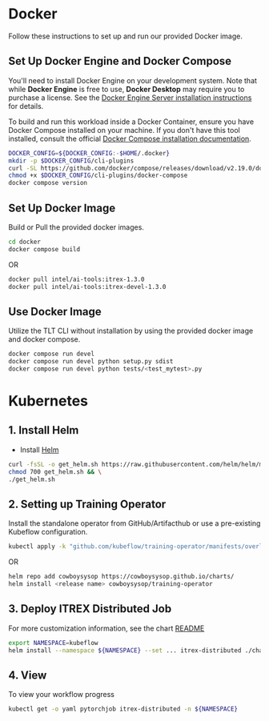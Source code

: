 # Docker
Follow these instructions to set up and run our provided Docker image.

## Set Up Docker Engine and Docker Compose
You'll need to install Docker Engine on your development system. Note that while **Docker Engine** is free to use, **Docker Desktop** may require you to purchase a license. See the [Docker Engine Server installation instructions](https://docs.docker.com/engine/install/#server) for details.

To build and run this workload inside a Docker Container, ensure you have Docker Compose installed on your machine. If you don't have this tool installed, consult the official [Docker Compose installation documentation](https://docs.docker.com/compose/install/linux/#install-the-plugin-manually).

```bash
DOCKER_CONFIG=${DOCKER_CONFIG:-$HOME/.docker}
mkdir -p $DOCKER_CONFIG/cli-plugins
curl -SL https://github.com/docker/compose/releases/download/v2.19.0/docker-compose-linux-x86_64 -o $DOCKER_CONFIG/cli-plugins/docker-compose
chmod +x $DOCKER_CONFIG/cli-plugins/docker-compose
docker compose version
```

## Set Up Docker Image
Build or Pull the provided docker images.

```bash
cd docker
docker compose build
```
OR
```bash
docker pull intel/ai-tools:itrex-1.3.0
docker pull intel/ai-tools:itrex-devel-1.3.0
```

## Use Docker Image
Utilize the TLT CLI without installation by using the provided docker image and docker compose.

```bash
docker compose run devel
docker compose run devel python setup.py sdist
docker compose run devel python tests/<test_mytest>.py
```

# Kubernetes
## 1. Install Helm
- Install [Helm](https://helm.sh/docs/intro/install/)
```bash
curl -fsSL -o get_helm.sh https://raw.githubusercontent.com/helm/helm/main/scripts/get-helm-3 && \
chmod 700 get_helm.sh && \
./get_helm.sh
```
## 2. Setting up Training Operator
Install the standalone operator from GitHub/Artifacthub or use a pre-existing Kubeflow configuration.
```bash
kubectl apply -k "github.com/kubeflow/training-operator/manifests/overlays/standalone"
```
OR
```bash
helm repo add cowboysysop https://cowboysysop.github.io/charts/
helm install <release name> cowboysysop/training-operator
```
## 3. Deploy ITREX Distributed Job
For more customization information, see the chart [README](./chart/README.md)
```bash
export NAMESPACE=kubeflow
helm install --namespace ${NAMESPACE} --set ... itrex-distributed ./chart
```
## 4. View 
To view your workflow progress
```bash
kubectl get -o yaml pytorchjob itrex-distributed -n ${NAMESPACE}
```

